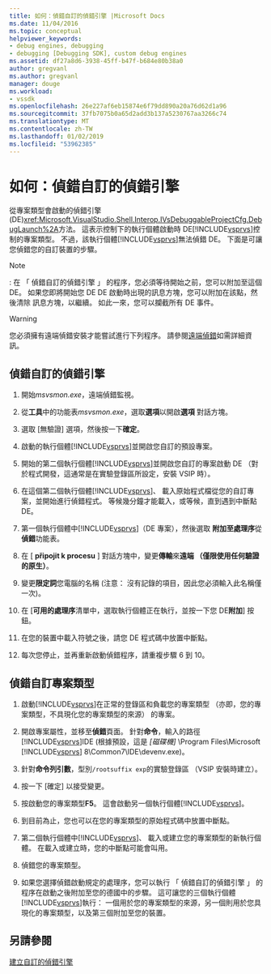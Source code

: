```yaml
---
title: 如何：偵錯自訂的偵錯引擎 |Microsoft Docs
ms.date: 11/04/2016
ms.topic: conceptual
helpviewer_keywords:
- debug engines, debugging
- debugging [Debugging SDK], custom debug engines
ms.assetid: df27a8d6-3938-45ff-b47f-b684e80b38a0
author: gregvanl
ms.author: gregvanl
manager: douge
ms.workload:
- vssdk
ms.openlocfilehash: 26e227af6eb15874e6f79dd890a20a76d62d1a96
ms.sourcegitcommit: 37fb7075b0a65d2add3b137a5230767aa3266c74
ms.translationtype: MT
ms.contentlocale: zh-TW
ms.lasthandoff: 01/02/2019
ms.locfileid: "53962385"
---
```

# <a name="how-to-debug-a-custom-debug-engine"></a>如何：偵錯自訂的偵錯引擎
從專案類型會啟動的偵錯引擎 (DE)<xref:Microsoft.VisualStudio.Shell.Interop.IVsDebuggableProjectCfg.DebugLaunch%2A>方法。 這表示控制下的執行個體啟動時 DE[!INCLUDE[vsprvs](../../code-quality/includes/vsprvs_md.md)]控制的專案類型。 不過，該執行個體[!INCLUDE[vsprvs](../../code-quality/includes/vsprvs_md.md)]無法偵錯 DE。 下面是可讓您偵錯您的自訂裝置的步驟。  
  
> [!NOTE]
>  :   在 「 偵錯自訂的偵錯引擎 」 的程序，您必須等待開始之前，您可以附加至這個 DE。 如果您即將開始您 DE DE 啟動時出現的訊息方塊，您可以附加在該點，然後清除 訊息方塊，以繼續。 如此一來，您可以攔截所有 DE 事件。  
  
> [!WARNING]
>  您必須擁有遠端偵錯安裝才能嘗試進行下列程序。 請參閱[遠端偵錯](../../debugger/remote-debugging.md)如需詳細資訊。  
  
## <a name="debug-a-custom-debug-engine"></a>偵錯自訂的偵錯引擎  
  
1. 開始*msvsmon.exe*，遠端偵錯監視。  
  
2. 從**工具**中的功能表*msvsmon.exe*，選取**選項**以開啟**選項** 對話方塊。  
  
3. 選取 [無驗證] 選項，然後按一下**確定**。  
  
4. 啟動的執行個體[!INCLUDE[vsprvs](../../code-quality/includes/vsprvs_md.md)]並開啟您自訂的預設專案。  
  
5. 開始的第二個執行個體[!INCLUDE[vsprvs](../../code-quality/includes/vsprvs_md.md)]並開啟您自訂的專案啟動 DE （對於程式開發，這通常是在實驗登錄區所設定，安裝 VSIP 時）。  
  
6. 在這個第二個執行個體[!INCLUDE[vsprvs](../../code-quality/includes/vsprvs_md.md)]、 載入原始程式檔從您的自訂專案，並開始進行偵錯程式。 等候幾分鐘才能載入，或等候，直到遇到中斷點 DE。  
  
7. 第一個執行個體中[!INCLUDE[vsprvs](../../code-quality/includes/vsprvs_md.md)]（DE 專案），然後選取 **附加至處理序**從**偵錯**功能表。  
  
8. 在 [ **připojit k procesu** ] 對話方塊中，變更**傳輸**來**遠端 （僅限使用任何驗證的原生）**。  
  
9. 變更**限定詞**您電腦的名稱 (注意： 沒有記錄的項目，因此您必須輸入此名稱僅一次)。  
  
10. 在 [**可用的處理序**清單中，選取執行個體正在執行，並按一下您 DE**附加**] 按鈕。  
  
11. 在您的裝置中載入符號之後，請您 DE 程式碼中放置中斷點。  
  
12. 每次您停止，並再重新啟動偵錯程序，請重複步驟 6 到 10。  
  
## <a name="debug-a-custom-project-type"></a>偵錯自訂專案類型  
  
1. 啟動[!INCLUDE[vsprvs](../../code-quality/includes/vsprvs_md.md)]在正常的登錄區和負載您的專案類型 （亦即，您的專案類型，不具現化您的專案類型的來源） 的專案。  
  
2. 開啟專案屬性，並移至**偵錯**頁面。 針對**命令**，輸入的路徑[!INCLUDE[vsprvs](../../code-quality/includes/vsprvs_md.md)]IDE (根據預設，這是 *[磁碟機]* \Program Files\Microsoft [!INCLUDE[vsprvs](../../code-quality/includes/vsprvs_md.md)] 8\Common7\IDE\devenv.exe)。  
  
3. 針對**命令列引數**，型別`/rootsuffix exp`的實驗登錄區 （VSIP 安裝時建立）。  
  
4. 按一下 [確定]  以接受變更。  
  
5. 按啟動您的專案類型**F5**。 這會啟動另一個執行個體[!INCLUDE[vsprvs](../../code-quality/includes/vsprvs_md.md)]。  
  
6. 到目前為止，您也可以在您的專案類型的原始程式碼中放置中斷點。  
  
7. 第二個執行個體中[!INCLUDE[vsprvs](../../code-quality/includes/vsprvs_md.md)]、 載入或建立您的專案類型的新執行個體。 在載入或建立時，您的中斷點可能會叫用。  
  
8. 偵錯您的專案類型。  
  
9. 如果您選擇偵錯啟動規定的處理序，您可以執行 「 偵錯自訂的偵錯引擎 」 的程序在啟動之後附加至您的德國中的步驟。 這可讓您的三個執行個體[!INCLUDE[vsprvs](../../code-quality/includes/vsprvs_md.md)]執行： 一個用於您的專案類型的來源，另一個則用於您具現化的專案類型，以及第三個附加至您的裝置。  
  
## <a name="see-also"></a>另請參閱  
 [建立自訂的偵錯引擎](../../extensibility/debugger/creating-a-custom-debug-engine.md)